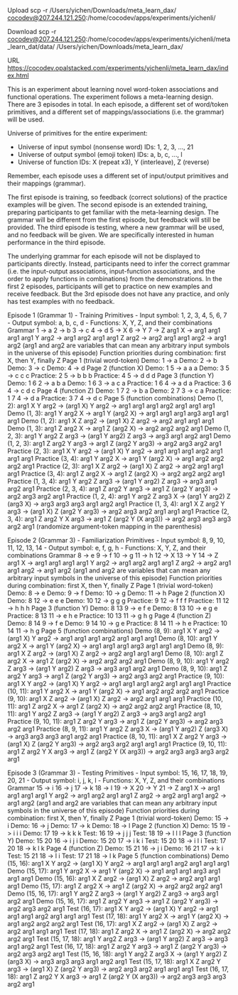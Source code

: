 Upload
scp -r /Users/yichen/Downloads/meta_learn_dax/ cocodev@207.244.121.250:/home/cocodev/apps/experiments/yichenli/

Download
scp -r cocodev@207.244.121.250:/home/cocodev/apps/experiments/yichenli/meta_learn_dat/data/ /Users/yichen/Downloads/meta_learn_dax/

URL
https://cocodev.opalstacked.com/experiments/yichenli/meta_learn_dax/index.html


This is an experiment about learning novel word-token associations and functional operations.
The experiment follows a meta-learning design. 
There are 3 episodes in total. 
In each episode, a different set of word/token primitives, and a different set of mappings/associations (i.e. the grammar) will be used.

Universe of primitives for the entire experiment:
- Universe of input symbol (nonsense word) IDs: 1, 2, 3, ..., 21
- Universe of output symbol (emoji token) IDs: a, b, c, ..., l
- Universe of function IDs: X (repeat x3), Y (interleave), Z (reverse)

Remember, each episode uses a different set of input/output primitives and their mappings (grammar).

The first episode is training, so feedback (correct solutions) of the practice examples will be given.
The second episode is an extended training, preparing participants to get familiar with the meta-learning design. The grammar will be different from the first episode, but feedback will still be provided.
The third episode is testing, where a new grammar will be used, and no feedback will be given.
We are specifically interested in human performance in the third episode.

The underlying grammar for each episode will not be displayed to participants directly. Instead, participants need to infer the correct grammar (i.e. the input-output associations, input-function associations, and the order to apply functions in combinations) from the demonstrations. 
In the first 2 episodes, participants will get to practice on new examples and receive feedback. But the 3rd episode does not have any practice, and only has test examples with no feedback.


Episode 1 (Grammar 1) - Training
	Primitives
	- Input symbol: 1, 2, 3, 4, 5, 6, 7
	- Output symbol: a, b, c, d
	- Functions: X, Y, Z, and their combinations
	Grammar
		1 -> a
		2 -> b
		3 -> c
		4 -> d
		5 -> X
		6 -> Y
		7 -> Z
		arg1 X -> arg1 arg1 arg1
		arg1 Y arg2 -> arg1 arg2 arg1
		arg1 Z arg2 -> arg2 arg1
		arg1 arg2 -> arg1 arg2
		(arg1 and arg2 are variables that can mean any arbitrary input symbols in the universe of this episode)
		Function priorities during combination: first X, then Y, finally Z
	Page 1 (trivial word-token)
		Demo: 1 -> a
		Demo: 2 -> b
		Demo: 3 -> c
		Demo: 4 -> d
	Page 2 (function X)
		Demo: 1 5 -> a a a
		Demo: 3 5 -> c c c
		Practice: 2 5 -> b b b
		Practice: 4 5 -> d d d
	Page 3 (function Y)	
		Demo: 1 6 2 -> a b a
		Demo: 1 6 3 -> a c a
		Practice: 1 6 4 -> a d a
		Practice: 3 6 4 -> c d c
	Page 4 (function Z)
		Demo: 1 7 2 -> b a
		Demo: 2 7 3 -> c a
		Practice: 1 7 4 -> d a
		Practice: 3 7 4 -> d c
	Page 5 (function combinations)
		Demo (1, 2): arg1 X Y arg2 -> (arg1 X) Y arg2 -> arg1 arg1 arg1 arg2 arg1 arg1 arg1
		Demo (1, 3): arg1 Y arg2 X -> arg1 Y (arg2 X) -> arg1 arg1 arg1 arg3 arg1 arg1 arg1
		Demo (1, 2): arg1 X Z arg2 -> (arg1 X) Z arg2 -> arg2 arg1 arg1 arg1
		Demo (1, 3): arg1 Z arg2 X -> arg1 Z (arg2 X) -> arg2 arg2 arg2 arg1
		Demo (1, 2, 3): arg1 Y arg2 Z arg3 -> (arg1 Y arg2) Z arg3 -> arg3 arg1 arg2 arg1
		Demo (1, 2, 3): arg1 Z arg2 Y arg3 -> arg1 Z (arg2 Y arg3) -> arg2 arg3 arg2 arg1
		Practice (2, 3): arg1 X Y arg2 -> (arg1 X) Y arg2 -> arg1 arg1 arg1 arg2 arg1 arg1 arg1
		Practice (3, 4): arg1 Y arg2 X -> arg1 Y (arg2 X) -> arg1 arg2 arg2 arg2 arg1
		Practice (2, 3): arg1 X Z arg2 -> (arg1 X) Z arg2 -> arg2 arg1 arg1 arg1
		Practice (3, 4): arg1 Z arg2 X -> arg1 Z (arg2 X) -> arg2 arg2 arg2 arg1
		Practice (1, 3, 4): arg1 Y arg2 Z arg3 -> (arg1 Y arg2) Z arg3 -> arg3 arg1 arg2 arg1
		Practice (2, 3, 4): arg1 Z arg2 Y arg3 -> arg1 Z (arg2 Y arg3) -> arg2 arg3 arg2 arg1
		Practice (1, 2, 4): arg1 Y arg2 Z arg3 X -> (arg1 Y arg2) Z (arg3 X) -> arg3 arg3 arg3 arg1 arg2 arg1
		Practice (1, 3, 4): arg1 X Z arg2 Y arg3 -> (arg1 X) Z (arg2 Y arg3) -> arg2 arg3 arg2 arg1 arg1 arg1
		Practice (2, 3, 4): arg1 Z arg2 Y X arg3 -> arg1 Z (arg2 Y (X arg3)) -> arg2 arg3 arg3 arg3 arg2 arg1
		(randomize argument-token mapping in the parenthesis)


Episode 2 (Grammar 3) - Familiarization
	Primitives
	- Input symbol: 8, 9, 10, 11, 12, 13, 14
	- Output symbol: e, f, g, h
	- Functions: X, Y, Z, and their combinations
	Grammar
		8 -> e
		9 -> f
		10 -> g
		11 -> h
		12 -> X
		13 -> Y
		14 -> Z
		arg1 X -> arg1 arg1 arg1
		arg1 Y arg2 -> arg1 arg2 arg1
		arg1 Z arg2 -> arg2 arg1
		arg1 arg2 -> arg1 arg2
		(arg1 and arg2 are variables that can mean any arbitrary input symbols in the universe of this episode)
		Function priorities during combination: first X, then Y, finally Z
	Page 1 (trivial word-token)
		Demo: 8 -> e
		Demo: 9 -> f
		Demo: 10 -> g
		Demo: 11 -> h
	Page 2 (function X)
		Demo: 8 12 -> e e e
		Demo: 10 12 -> g g g
		Practice: 9 12 -> f f f
		Practice: 11 12 -> h h h
	Page 3 (function Y)	
		Demo: 8 13 9 -> e f e
		Demo: 8 13 10 -> e g e
		Practice: 8 13 11 -> e h e
		Practice: 10 13 11 -> g h g
	Page 4 (function Z)
		Demo: 8 14 9 -> f e
		Demo: 9 14 10 -> g e
		Practice: 8 14 11 -> h e
		Practice: 10 14 11 -> h g
	Page 5 (function combinations)
		Demo (8, 9): arg1 X Y arg2 -> (arg1 X) Y arg2 -> arg1 arg1 arg1 arg2 arg1 arg1 arg1
		Demo (8, 10): arg1 Y arg2 X -> arg1 Y (arg2 X) -> arg1 arg1 arg1 arg3 arg1 arg1 arg1
		Demo (8, 9): arg1 X Z arg2 -> (arg1 X) Z arg2 -> arg2 arg1 arg1 arg1
		Demo (8, 10): arg1 Z arg2 X -> arg1 Z (arg2 X) -> arg2 arg2 arg2 arg1
		Demo (8, 9, 10): arg1 Y arg2 Z arg3 -> (arg1 Y arg2) Z arg3 -> arg3 arg1 arg2 arg1
		Demo (8, 9, 10): arg1 Z arg2 Y arg3 -> arg1 Z (arg2 Y arg3) -> arg2 arg3 arg2 arg1
		Practice (9, 10): arg1 X Y arg2 -> (arg1 X) Y arg2 -> arg1 arg1 arg1 arg2 arg1 arg1 arg1
		Practice (10, 11): arg1 Y arg2 X -> arg1 Y (arg2 X) -> arg1 arg2 arg2 arg2 arg1
		Practice (9, 10): arg1 X Z arg2 -> (arg1 X) Z arg2 -> arg2 arg1 arg1 arg1
		Practice (10, 11): arg1 Z arg2 X -> arg1 Z (arg2 X) -> arg2 arg2 arg2 arg1
		Practice (8, 10, 11): arg1 Y arg2 Z arg3 -> (arg1 Y arg2) Z arg3 -> arg3 arg1 arg2 arg1
		Practice (9, 10, 11): arg1 Z arg2 Y arg3 -> arg1 Z (arg2 Y arg3) -> arg2 arg3 arg2 arg1
		Practice (8, 9, 11): arg1 Y arg2 Z arg3 X -> (arg1 Y arg2) Z (arg3 X) -> arg3 arg3 arg3 arg1 arg2 arg1
		Practice (8, 10, 11): arg1 X Z arg2 Y arg3 -> (arg1 X) Z (arg2 Y arg3) -> arg2 arg3 arg2 arg1 arg1 arg1
		Practice (9, 10, 11): arg1 Z arg2 Y X arg3 -> arg1 Z (arg2 Y (X arg3)) -> arg2 arg3 arg3 arg3 arg2 arg1


Episode 3 (Grammar 3) - Testing
	Primitives
	- Input symbol: 15, 16, 17, 18, 19, 20, 21
	- Output symbol: i, j, k, l
	- Functions: X, Y, Z, and their combinations
	Grammar
		15 -> i
		16 -> j
		17 -> k
		18 -> l
		19 -> X
		20 -> Y
		21 -> Z
		arg1 X -> arg1 arg1 arg1
		arg1 Y arg2 -> arg1 arg2 arg1
		arg1 Z arg2 -> arg2 arg1
		arg1 arg2 -> arg1 arg2
		(arg1 and arg2 are variables that can mean any arbitrary input symbols in the universe of this episode)
		Function priorities during combination: first X, then Y, finally Z
	Page 1 (trivial word-token)
		Demo: 15 -> i
		Demo: 16 -> j
		Demo: 17 -> k
		Demo: 18 -> l
	Page 2 (function X)
		Demo: 15 19 -> i i i
		Demo: 17 19 -> k k k
		Test: 16 19 -> j j j
		Test: 18 19 -> l l l
	Page 3 (function Y)	
		Demo: 15 20 16 -> i j i
		Demo: 15 20 17 -> i k i
		Test: 15 20 18 -> i l i
		Test: 17 20 18 -> k l k
	Page 4 (function Z)
		Demo: 15 21 16 -> j i
		Demo: 16 21 17 -> k i
		Test: 15 21 18 -> l i
		Test: 17 21 18 -> l k
	Page 5 (function combinations)
		Demo (15, 16): arg1 X Y arg2 -> (arg1 X) Y arg2 -> arg1 arg1 arg1 arg2 arg1 arg1 arg1
		Demo (15, 17): arg1 Y arg2 X -> arg1 Y (arg2 X) -> arg1 arg1 arg1 arg3 arg1 arg1 arg1
		Demo (15, 16): arg1 X Z arg2 -> (arg1 X) Z arg2 -> arg2 arg1 arg1 arg1
		Demo (15, 17): arg1 Z arg2 X -> arg1 Z (arg2 X) -> arg2 arg2 arg2 arg1
		Demo (15, 16, 17): arg1 Y arg2 Z arg3 -> (arg1 Y arg2) Z arg3 -> arg3 arg1 arg2 arg1
		Demo (15, 16, 17): arg1 Z arg2 Y arg3 -> arg1 Z (arg2 Y arg3) -> arg2 arg3 arg2 arg1
		Test (16, 17): arg1 X Y arg2 -> (arg1 X) Y arg2 -> arg1 arg1 arg1 arg2 arg1 arg1 arg1
		Test (17, 18): arg1 Y arg2 X -> arg1 Y (arg2 X) -> arg1 arg2 arg2 arg2 arg1
		Test (16, 17): arg1 X Z arg2 -> (arg1 X) Z arg2 -> arg2 arg1 arg1 arg1
		Test (17, 18): arg1 Z arg2 X -> arg1 Z (arg2 X) -> arg2 arg2 arg2 arg1
		Test (15, 17, 18): arg1 Y arg2 Z arg3 -> (arg1 Y arg2) Z arg3 -> arg3 arg1 arg2 arg1
		Test (16, 17, 18): arg1 Z arg2 Y arg3 -> arg1 Z (arg2 Y arg3) -> arg2 arg3 arg2 arg1
		Test (15, 16, 18): arg1 Y arg2 Z arg3 X -> (arg1 Y arg2) Z (arg3 X) -> arg3 arg3 arg3 arg1 arg2 arg1
		Test (15, 17, 18): arg1 X Z arg2 Y arg3 -> (arg1 X) Z (arg2 Y arg3) -> arg2 arg3 arg2 arg1 arg1 arg1
		Test (16, 17, 18): arg1 Z arg2 Y X arg3 -> arg1 Z (arg2 Y (X arg3)) -> arg2 arg3 arg3 arg3 arg2 arg1

